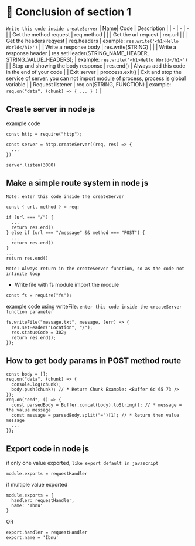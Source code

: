 # 🦧 Conclusion of section 1

`` Write this code inside createServer ``
| Name| Code | Description |
| -   | - | - |
| Get the method request | req.method | |
| Get the url request | req.url | |
| Get the headers reqyest | req.headers | example: `` res.write('<h1>Hello World</h1>') `` |
| Write a response body | res.write(STRING) | |
| Write a response header | res.setHeader(STRING_NAME_HEADER, STRING_VALUE_HEADERS); | example: `` res.write('<h1>Hello World</h1>') `` |
| Stop and showing the body response | res.end() | Always add this code in the end of your code |
| Exit server | proccess.exit() | Exit and stop the service of server. you can not import module of process, process is global variable |
| Request listener | req.on(STRING, FUNCTION) | example: `` req.on("data", (chunk) => { ... } ) `` | 

## Create server in node js
example code
```
const http = require("http");

const server = http.createServer((req, res) => {
  ...
})

server.listen(3000)
```

## Make a simple route system in node js
``Note: enter this code inside the createServer``
```
const { url, method } = req;

if (url === "/") {
  ...
  return res.end()
} else if (url === "/message" && method === "POST") {
  ...
  return res.end()
}
...
return res.end()
```
``Note: Always return in the createServer function, so as the code not infinite loop``

- Write file with fs module
import the module
```
const fs = require("fs");
```

example code using writeFile. ``enter this code inside the createServer function parameter``
```
fs.writeFile("message.txt", message, (err) => {
  res.setHeader("Location", "/");
  res.statusCode = 302;
  return res.end();
});
```
## How to get body params in POST method route

```
const body = [];
req.on("data", (chunk) => {
  console.log(chunk);
  body.push(chunk); // * Return Chunk Example: <Buffer 6d 65 73 />
});
req.on("end", () => {
  const parsedBody = Buffer.concat(body).toString(); // * message = the value message
  const message = parsedBody.split("=")[1]; // * Return then value message
  ...
});

```

## Export code in node js
if only one value exported, `` like export default in javascript ``
```
module.exports = requestHandler
```
if multiple value exported
```
module.exports = {
  handler: requestHandler,
  name: 'Ibnu'
}
```
OR
```
export.handler = requestHandler 
export.name = 'Ibnu'
```